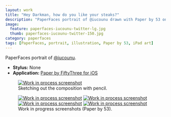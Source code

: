 ```yaml
---
layout: work
title: "Hey Darkman, how do you like your steaks?"
description: "PaperFaces portrait of @iucounu drawn with Paper by 53 on an iPad."
image: 
  feature: paperfaces-iucounu-twitter-lg.jpg
  thumb: paperfaces-iucounu-twitter-150.jpg
category: paperfaces
tags: [PaperFaces, portrait, illustration, Paper by 53, iPad art]
---
```


PaperFaces portrait of <a href="http://twitter.com/iucounu">@iucounu</a>.

* **Stylus:** None
* **Application:** [Paper by FiftyThree for iOS](http://www.fiftythree.com/paper)

<figure>
	<a href="{{ site.url }}/images/paperfaces-iucounu-process-1-lg.jpg"><img src="{{ site.url }}/images/paperfaces-iucounu-process-1-750.jpg" alt="Work in process screenshot"></a>
	<figcaption>Sketching out the composition with pencil.</figcaption>
</figure>

<figure class="half">
	<a href="{{ site.url }}/images/paperfaces-iucounu-process-2-lg.jpg"><img src="{{ site.url }}/images/paperfaces-iucounu-process-2-600.jpg" alt="Work in process screenshot"></a>
	<a href="{{ site.url }}/images/paperfaces-iucounu-process-3-lg.jpg"><img src="{{ site.url }}/images/paperfaces-iucounu-process-3-600.jpg" alt="Work in process screenshot"></a>
	<a href="{{ site.url }}/images/paperfaces-iucounu-process-4-lg.jpg"><img src="{{ site.url }}/images/paperfaces-iucounu-process-4-600.jpg" alt="Work in process screenshot"></a>
	<a href="{{ site.url }}/images/paperfaces-iucounu-process-5-lg.jpg"><img src="{{ site.url }}/images/paperfaces-iucounu-process-5-600.jpg" alt="Work in process screenshot"></a>
	<figcaption>Work in progress screenshots (Paper by 53).</figcaption>
</figure>